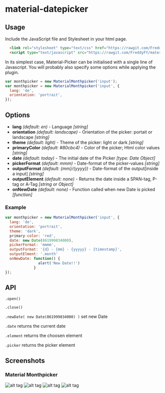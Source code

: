 # material-datepicker

## Usage

Include the JavaScript file and Stylesheet in your html page.

```html
  <link rel="stylesheet" type="text/css" href="https://rawgit.com/FreddyFY/material-datepicker/master/src/material-datepicker.css">
  <script type="text/javascript" src="https://rawgit.com/FreddyFY/material-datepicker/master/assets/javascript/material-monthpicker.js"></script>

```

In its simplest case, Material-Picker can be initialised with a single line of Javascript.
You will probably also specify some options while applying the plugin.

```js
var monthpicker = new MaterialMonthpicker('input');
var monthpicker = new MaterialMonthpicker('input', {
  lang: 'de',
  orientation: 'portrait',
});
```

## Options

* **lang** *(default: en)* - Language *[string]*
* **orientation** *(default: landscape)* - Orientation of the picker: portait or landscape *[string]*
* **theme** *(default: light)* - Theme of the picker: light or dark  *[string]*
* **primaryColor** *(default: #80cbc4)* - Color of the picker; Html color values  *[string]*
* **date** *(default: today)* - The initial date of the Picker *[type: Date Object]*
* **pickerFormat** *(default: mmm)* - Date-format of the picker-values  *[string]*
* **outputFormat** *(default: {mm}/{yyyy})* - Date-format of the output[inside a input] *[string]*
* **outputElement** *(default: none)* - Returns the date inside a SPAN-tag, P-tag or A-Tag *[string or Object]*
* **onNewDate** *(default: none)* - Function called when new Date is picked  *[function]*


### Example
```js
var monthpicker = new MaterialMonthpicker('input', {
  lang: 'de',
  orientation: 'portrait',
  theme: 'dark',
  primary-color: 'red',
  date: new Date(861999834000),
  pickerFormat: 'mmmm',
  outputFormat: '{d} - {mm} - {yyyyy} - {timestamp}',
  outputElment: '.month'
  onNewDate: function() {
               alert('New Date!!')
             }
});
```


## API

`.open()`

`.close()`

`.newDate( new Date(861999834000) )` set new Date

`.date` returns the current date

`.element` returns the choosen element

`.picker` returns the picker element



## Screenshots
### Material Monthpicker

![alt tag](https://raw.githubusercontent.com/FreddyFY/material-datepicker/master/links/images/screenshots/png/monthpicker-landscape.png)
![alt tag](https://raw.githubusercontent.com/FreddyFY/material-datepicker/master/links/images/screenshots/png/monthpicker-dark.png)
![alt tag](https://raw.githubusercontent.com/FreddyFY/material-datepicker/master/links/images/screenshots/png/monthpicker-portrait.png)
![alt tag](https://raw.githubusercontent.com/FreddyFY/material-datepicker/master/links/images/screenshots/png/monthpicker-primary.png)

